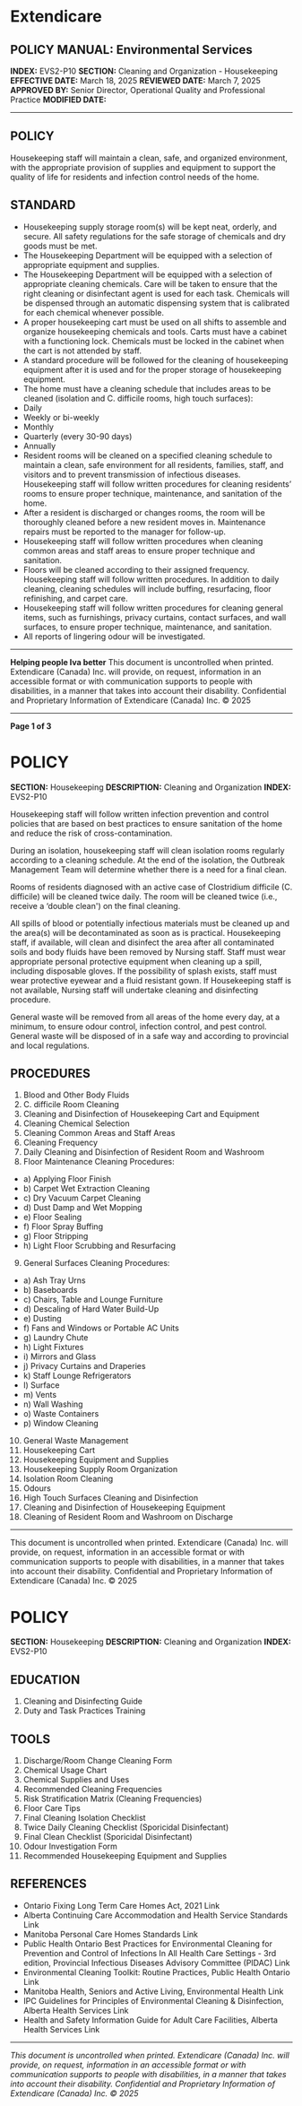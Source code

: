 # Extendicare

## POLICY MANUAL: Environmental Services
**INDEX:** EVS2-P10
**SECTION:** Cleaning and Organization - Housekeeping
**EFFECTIVE DATE:** March 18, 2025
**REVIEWED DATE:** March 7, 2025
**APPROVED BY:** Senior Director, Operational Quality and Professional Practice
**MODIFIED DATE:**

----

## POLICY
Housekeeping staff will maintain a clean, safe, and organized environment, with the appropriate provision of supplies and equipment to support the quality of life for residents and infection control needs of the home.

## STANDARD
- Housekeeping supply storage room(s) will be kept neat, orderly, and secure. All safety regulations for the safe storage of chemicals and dry goods must be met.
- The Housekeeping Department will be equipped with a selection of appropriate equipment and supplies.
- The Housekeeping Department will be equipped with a selection of appropriate cleaning chemicals. Care will be taken to ensure that the right cleaning or disinfectant agent is used for each task. Chemicals will be dispensed through an automatic dispensing system that is calibrated for each chemical whenever possible.
- A proper housekeeping cart must be used on all shifts to assemble and organize housekeeping chemicals and tools. Carts must have a cabinet with a functioning lock. Chemicals must be locked in the cabinet when the cart is not attended by staff.
- A standard procedure will be followed for the cleaning of housekeeping equipment after it is used and for the proper storage of housekeeping equipment.
- The home must have a cleaning schedule that includes areas to be cleaned (isolation and C. difficile rooms, high touch surfaces):
- Daily
- Weekly or bi-weekly
- Monthly
- Quarterly (every 30-90 days)
- Annually
- Resident rooms will be cleaned on a specified cleaning schedule to maintain a clean, safe environment for all residents, families, staff, and visitors and to prevent transmission of infectious diseases. Housekeeping staff will follow written procedures for cleaning residents’ rooms to ensure proper technique, maintenance, and sanitation of the home.
- After a resident is discharged or changes rooms, the room will be thoroughly cleaned before a new resident moves in. Maintenance repairs must be reported to the manager for follow-up.
- Housekeeping staff will follow written procedures when cleaning common areas and staff areas to ensure proper technique and sanitation.
- Floors will be cleaned according to their assigned frequency. Housekeeping staff will follow written procedures. In addition to daily cleaning, cleaning schedules will include buffing, resurfacing, floor refinishing, and carpet care.
- Housekeeping staff will follow written procedures for cleaning general items, such as furnishings, privacy curtains, contact surfaces, and wall surfaces, to ensure proper technique, maintenance, and sanitation.
- All reports of lingering odour will be investigated.

----

**Helping people Iva better**
This document is uncontrolled when printed.
Extendicare (Canada) Inc. will provide, on request, information in an accessible format or with communication supports to people with disabilities, in a manner that takes into account their disability. Confidential and Proprietary Information of Extendicare (Canada) Inc. © 2025

----

**Page 1 of 3**

# POLICY

**SECTION:** Housekeeping
**DESCRIPTION:** Cleaning and Organization
**INDEX:** EVS2-P10

Housekeeping staff will follow written infection prevention and control policies that are based on best practices to ensure sanitation of the home and reduce the risk of cross-contamination.

During an isolation, housekeeping staff will clean isolation rooms regularly according to a cleaning schedule. At the end of the isolation, the Outbreak Management Team will determine whether there is a need for a final clean.

Rooms of residents diagnosed with an active case of Clostridium difficile (C. difficile) will be cleaned twice daily. The room will be cleaned twice (i.e., receive a ‘double clean') on the final cleaning.

All spills of blood or potentially infectious materials must be cleaned up and the area(s) will be decontaminated as soon as is practical. Housekeeping staff, if available, will clean and disinfect the area after all contaminated soils and body fluids have been removed by Nursing staff. Staff must wear appropriate personal protective equipment when cleaning up a spill, including disposable gloves. If the possibility of splash exists, staff must wear protective eyewear and a fluid resistant gown. If Housekeeping staff is not available, Nursing staff will undertake cleaning and disinfecting procedure.

General waste will be removed from all areas of the home every day, at a minimum, to ensure odour control, infection control, and pest control. General waste will be disposed of in a safe way and according to provincial and local regulations.

## PROCEDURES

1. Blood and Other Body Fluids
2. C. difficile Room Cleaning
3. Cleaning and Disinfection of Housekeeping Cart and Equipment
4. Cleaning Chemical Selection
5. Cleaning Common Areas and Staff Areas
6. Cleaning Frequency
7. Daily Cleaning and Disinfection of Resident Room and Washroom
8. Floor Maintenance Cleaning Procedures:
- a) Applying Floor Finish
- b) Carpet Wet Extraction Cleaning
- c) Dry Vacuum Carpet Cleaning
- d) Dust Damp and Wet Mopping
- e) Floor Sealing
- f) Floor Spray Buffing
- g) Floor Stripping
- h) Light Floor Scrubbing and Resurfacing
9. General Surfaces Cleaning Procedures:
- a) Ash Tray Urns
- b) Baseboards
- c) Chairs, Table and Lounge Furniture
- d) Descaling of Hard Water Build-Up
- e) Dusting
- f) Fans and Windows or Portable AC Units
- g) Laundry Chute
- h) Light Fixtures
- i) Mirrors and Glass
- j) Privacy Curtains and Draperies
- k) Staff Lounge Refrigerators
- l) Surface
- m) Vents
- n) Wall Washing
- o) Waste Containers
- p) Window Cleaning
10. General Waste Management
11. Housekeeping Cart
12. Housekeeping Equipment and Supplies
13. Housekeeping Supply Room Organization
14. Isolation Room Cleaning
15. Odours
16. High Touch Surfaces Cleaning and Disinfection
17. Cleaning and Disinfection of Housekeeping Equipment
18. Cleaning of Resident Room and Washroom on Discharge

----

This document is uncontrolled when printed.
Extendicare (Canada) Inc. will provide, on request, information in an accessible format or with communication supports to people with disabilities, in a manner that takes into account their disability. Confidential and Proprietary Information of Extendicare (Canada) Inc. © 2025

# POLICY

**SECTION:** Housekeeping
**DESCRIPTION:** Cleaning and Organization
**INDEX:** EVS2-P10

## EDUCATION
1. Cleaning and Disinfecting Guide
2. Duty and Task Practices Training

## TOOLS
1. Discharge/Room Change Cleaning Form
2. Chemical Usage Chart
3. Chemical Supplies and Uses
4. Recommended Cleaning Frequencies
5. Risk Stratification Matrix (Cleaning Frequencies)
6. Floor Care Tips
7. Final Cleaning Isolation Checklist
8. Twice Daily Cleaning Checklist (Sporicidal Disinfectant)
9. Final Clean Checklist (Sporicidal Disinfectant)
10. Odour Investigation Form
11. Recommended Housekeeping Equipment and Supplies

## REFERENCES
- Ontario Fixing Long Term Care Homes Act, 2021
Link
- Alberta Continuing Care Accommodation and Health Service Standards
Link
- Manitoba Personal Care Homes Standards
Link
- Public Health Ontario
Best Practices for Environmental Cleaning for Prevention and Control of Infections In All Health Care Settings - 3rd edition, Provincial Infectious Diseases Advisory Committee (PIDAC)
Link
- Environmental Cleaning Toolkit: Routine Practices, Public Health Ontario
Link
- Manitoba Health, Seniors and Active Living, Environmental Health
Link
- IPC Guidelines for Principles of Environmental Cleaning & Disinfection, Alberta Health Services
Link
- Health and Safety Information Guide for Adult Care Facilities, Alberta Health Services
Link

----

*This document is uncontrolled when printed. Extendicare (Canada) Inc. will provide, on request, information in an accessible format or with communication supports to people with disabilities, in a manner that takes into account their disability. Confidential and Proprietary Information of Extendicare (Canada) Inc. © 2025*